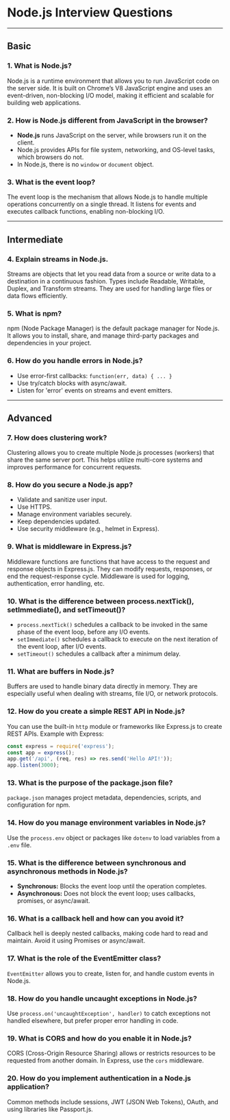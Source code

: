 # Node.js Interview Questions

---

## **Basic**

### 1. What is Node.js?
Node.js is a runtime environment that allows you to run JavaScript code on the server side. It is built on Chrome’s V8 JavaScript engine and uses an event-driven, non-blocking I/O model, making it efficient and scalable for building web applications.

### 2. How is Node.js different from JavaScript in the browser?
- **Node.js** runs JavaScript on the server, while browsers run it on the client.
- Node.js provides APIs for file system, networking, and OS-level tasks, which browsers do not.
- In Node.js, there is no `window` or `document` object.

### 3. What is the event loop?
The event loop is the mechanism that allows Node.js to handle multiple operations concurrently on a single thread. It listens for events and executes callback functions, enabling non-blocking I/O.

---

## **Intermediate**

### 4. Explain streams in Node.js.
Streams are objects that let you read data from a source or write data to a destination in a continuous fashion. Types include Readable, Writable, Duplex, and Transform streams. They are used for handling large files or data flows efficiently.

### 5. What is npm?
npm (Node Package Manager) is the default package manager for Node.js. It allows you to install, share, and manage third-party packages and dependencies in your project.

### 6. How do you handle errors in Node.js?
- Use error-first callbacks: `function(err, data) { ... }`
- Use try/catch blocks with async/await.
- Listen for 'error' events on streams and event emitters.

---

## **Advanced**

### 7. How does clustering work?
Clustering allows you to create multiple Node.js processes (workers) that share the same server port. This helps utilize multi-core systems and improves performance for concurrent requests.

### 8. How do you secure a Node.js app?
- Validate and sanitize user input.
- Use HTTPS.
- Manage environment variables securely.
- Keep dependencies updated.
- Use security middleware (e.g., helmet in Express).

### 9. What is middleware in Express.js?
Middleware functions are functions that have access to the request and response objects in Express.js. They can modify requests, responses, or end the request-response cycle. Middleware is used for logging, authentication, error handling, etc.

### 10. What is the difference between process.nextTick(), setImmediate(), and setTimeout()?
- `process.nextTick()` schedules a callback to be invoked in the same phase of the event loop, before any I/O events.
- `setImmediate()` schedules a callback to execute on the next iteration of the event loop, after I/O events.
- `setTimeout()` schedules a callback after a minimum delay.

### 11. What are buffers in Node.js?
Buffers are used to handle binary data directly in memory. They are especially useful when dealing with streams, file I/O, or network protocols.

### 12. How do you create a simple REST API in Node.js?
You can use the built-in `http` module or frameworks like Express.js to create REST APIs. Example with Express:
```javascript
const express = require('express');
const app = express();
app.get('/api', (req, res) => res.send('Hello API!'));
app.listen(3000);
```

### 13. What is the purpose of the package.json file?
`package.json` manages project metadata, dependencies, scripts, and configuration for npm.

### 14. How do you manage environment variables in Node.js?
Use the `process.env` object or packages like `dotenv` to load variables from a `.env` file.

### 15. What is the difference between synchronous and asynchronous methods in Node.js?
- **Synchronous:** Blocks the event loop until the operation completes.
- **Asynchronous:** Does not block the event loop; uses callbacks, promises, or async/await.

### 16. What is a callback hell and how can you avoid it?
Callback hell is deeply nested callbacks, making code hard to read and maintain. Avoid it using Promises or async/await.

### 17. What is the role of the EventEmitter class?
`EventEmitter` allows you to create, listen for, and handle custom events in Node.js.

### 18. How do you handle uncaught exceptions in Node.js?
Use `process.on('uncaughtException', handler)` to catch exceptions not handled elsewhere, but prefer proper error handling in code.

### 19. What is CORS and how do you enable it in Node.js?
CORS (Cross-Origin Resource Sharing) allows or restricts resources to be requested from another domain. In Express, use the `cors` middleware.

### 20. How do you implement authentication in a Node.js application?
Common methods include sessions, JWT (JSON Web Tokens), OAuth, and using libraries like Passport.js.

